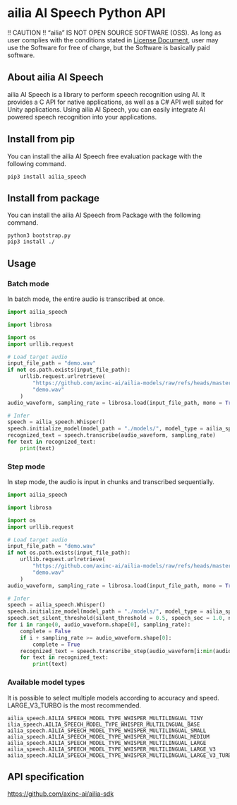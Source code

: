 # ailia AI Speech Python API

!! CAUTION !!
“ailia” IS NOT OPEN SOURCE SOFTWARE (OSS).
As long as user complies with the conditions stated in [License Document](https://ailia.ai/license/), user may use the Software for free of charge, but the Software is basically paid software.

## About ailia AI Speech

ailia AI Speech is a library to perform speech recognition using AI. It provides a C API for native applications, as well as a C# API well suited for Unity applications. Using ailia AI Speech, you can easily integrate AI powered speech recognition into your applications.

## Install from pip

You can install the ailia AI Speech free evaluation package with the following command.

```
pip3 install ailia_speech
```

## Install from package

You can install the ailia AI Speech from Package with the following command.

```
python3 bootstrap.py
pip3 install ./
```

## Usage

### Batch mode

In batch mode, the entire audio is transcribed at once.

```python
import ailia_speech

import librosa

import os
import urllib.request

# Load target audio
input_file_path = "demo.wav"
if not os.path.exists(input_file_path):
	urllib.request.urlretrieve(
		"https://github.com/axinc-ai/ailia-models/raw/refs/heads/master/audio_processing/whisper/demo.wav",
		"demo.wav"
	)
audio_waveform, sampling_rate = librosa.load(input_file_path, mono = True)

# Infer
speech = ailia_speech.Whisper()
speech.initialize_model(model_path = "./models/", model_type = ailia_speech.AILIA_SPEECH_MODEL_TYPE_WHISPER_MULTILINGUAL_LARGE_V3_TURBO)
recognized_text = speech.transcribe(audio_waveform, sampling_rate)
for text in recognized_text:
	print(text)
```

### Step mode

In step mode, the audio is input in chunks and transcribed sequentially.

```python
import ailia_speech

import librosa

import os
import urllib.request

# Load target audio
input_file_path = "demo.wav"
if not os.path.exists(input_file_path):
	urllib.request.urlretrieve(
		"https://github.com/axinc-ai/ailia-models/raw/refs/heads/master/audio_processing/whisper/demo.wa",
		"demo.wav"
	)
audio_waveform, sampling_rate = librosa.load(input_file_path, mono = True)

# Infer
speech = ailia_speech.Whisper()
speech.initialize_model(model_path = "./models/", model_type = ailia_speech.AILIA_SPEECH_MODEL_TYPE_WHISPER_MULTILINGUAL_LARGE_V3_TURBO)
speech.set_silent_threshold(silent_threshold = 0.5, speech_sec = 1.0, no_speech_sec = 0.5)
for i in range(0, audio_waveform.shape[0], sampling_rate):
	complete = False
	if i + sampling_rate >= audio_waveform.shape[0]:
		complete = True
	recognized_text = speech.transcribe_step(audio_waveform[i:min(audio_waveform.shape[0], i + sampling_rate)], sampling_rate, complete)
	for text in recognized_text:
		print(text)
```

### Available model types

It is possible to select multiple models according to accuracy and speed. LARGE_V3_TURBO is the most recommended.

```
ailia_speech.AILIA_SPEECH_MODEL_TYPE_WHISPER_MULTILINGUAL_TINY
ilia_speech.AILIA_SPEECH_MODEL_TYPE_WHISPER_MULTILINGUAL_BASE
ailia_speech.AILIA_SPEECH_MODEL_TYPE_WHISPER_MULTILINGUAL_SMALL
ailia_speech.AILIA_SPEECH_MODEL_TYPE_WHISPER_MULTILINGUAL_MEDIUM
ailia_speech.AILIA_SPEECH_MODEL_TYPE_WHISPER_MULTILINGUAL_LARGE
ailia_speech.AILIA_SPEECH_MODEL_TYPE_WHISPER_MULTILINGUAL_LARGE_V3
ailia_speech.AILIA_SPEECH_MODEL_TYPE_WHISPER_MULTILINGUAL_LARGE_V3_TURBO
```

## API specification

https://github.com/axinc-ai/ailia-sdk

